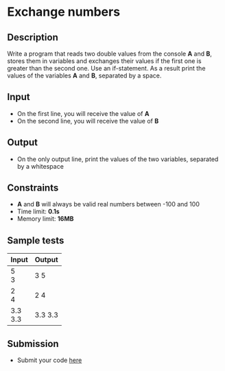 # Exchange numbers

## Description
Write a program that reads two double values from the console **A** and **B**, stores them in variables and exchanges their values if the first one is greater than the second one. 
Use an if-statement. As a result print the values of the variables **A** and **B**, separated by a space.

## Input
- On the first line, you will receive the value of **A**
- On the second line, you will receive the value of **B**

## Output
- On the only output line, print the values of the two variables, separated by a whitespace

## Constraints
- **A** and **B** will always be valid real numbers between -100 and 100
- Time limit: **0.1s**
- Memory limit: **16MB**

## Sample tests

|      Input      |      Output     |
|-----------------|-----------------|
| 5<br/>3         | 3 5             |
| 2<br/>4         | 2 4             |
| 3.3<br/>3.3     | 3.3 3.3         |

## Submission
- Submit your code [here](???)
